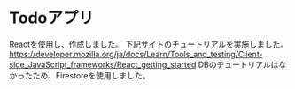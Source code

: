 # Todoアプリ
Reactを使用し、作成しました。
下記サイトのチュートリアルを実施しました。
https://developer.mozilla.org/ja/docs/Learn/Tools_and_testing/Client-side_JavaScript_frameworks/React_getting_started
DBのチュートリアルはなかったため、Firestoreを使用しました。
